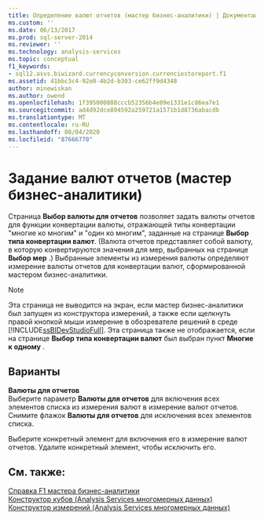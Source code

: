 ```yaml
---
title: Определение валют отчетов (мастер бизнес-аналитики) | Документация Майкрософт
ms.custom: ''
ms.date: 06/13/2017
ms.prod: sql-server-2014
ms.reviewer: ''
ms.technology: analysis-services
ms.topic: conceptual
f1_keywords:
- sql12.asvs.biwizard.currencyconversion.currenciestoreport.f1
ms.assetid: 41bbc3c4-92e0-4b2d-b303-ce62ff9d4348
author: minewiskan
ms.author: owend
ms.openlocfilehash: 1f395000888cccb52356b4e89e1331e1c86ea7e1
ms.sourcegitcommit: ad4d92dce894592a259721a1571b1d8736abacdb
ms.translationtype: MT
ms.contentlocale: ru-RU
ms.lasthandoff: 08/04/2020
ms.locfileid: "87666770"
---
```

# <a name="specify-reporting-currencies-business-intelligence-wizard"></a>Задание валют отчетов (мастер бизнес-аналитики)
  Страница **Выбор валюты для отчетов** позволяет задать валюты отчетов для функции конвертации валюты, отражающей типы конвертации "многие ко многим" и "один ко многим", заданные на странице **Выбор типа конвертации валют**. (Валюта отчетов представляет собой валюту, в которую конвертируются значения для мер, выбранных на странице **Выбор мер** .) Выбранные элементы из измерения валюты определяют измерение валюты отчетов для конвертации валют, сформированной мастером бизнес-аналитики.  
  
> [!NOTE]  
>  Эта страница не выводится на экран, если мастер бизнес-аналитики был запущен из конструктора измерений, а также если щелкнуть правой кнопкой мыши измерение в обозревателе решений в среде [!INCLUDE[ssBIDevStudioFull](../includes/ssbidevstudiofull-md.md)]. Эта страница также не отображается, если на странице **Выбор типа конвертации валют** был выбран пункт **Многие к одному** .  
  
## <a name="options"></a>Варианты  
 **Валюты для отчетов**  
 Выберите параметр **Валюты для отчетов** для включения всех элементов списка из измерения валют в измерение валют отчетов. Снимите флажок **Валюты для отчетов** для исключения всех элементов списка.  
  
 Выберите конкретный элемент для включения его в измерение валют отчетов. Удалите конкретный элемент, чтобы исключить его.  
  
## <a name="see-also"></a>См. также:  
 [Справка F1 мастера бизнес-аналитики](business-intelligence-wizard-f1-help.md)   
 [Конструктор кубов &#40;Analysis Services многомерных данных&#41;](cube-designer-analysis-services-multidimensional-data.md)   
 [Конструктор измерений &#40;Analysis Services многомерных данных&#41;](dimension-designer-analysis-services-multidimensional-data.md)  
  
  
